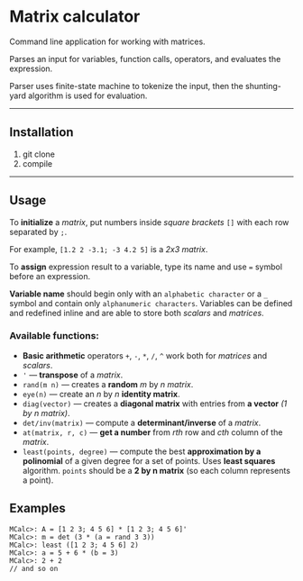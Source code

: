 # Matrix calculator

Command line application for working with matrices.

Parses an input for variables, function calls, operators, and evaluates the expression.

Parser uses finite-state machine to tokenize the input, then the shunting-yard algorithm is used for evaluation.

***
## Installation

1. git clone
2. compile

***
## Usage

To **initialize** a *matrix*, put numbers inside *square brackets* ```[]``` with each row separated by ```;```.

For example, ```[1.2 2 -3.1; -3 4.2 5]``` is a *2x3 matrix*.

To **assign** expression result to a variable, type its name and use ```=``` symbol before an expression.

**Variable name** should begin only with an ```alphabetic character``` or a ```_``` symbol and contain only ```alphanumeric characters```.
Variables can be defined and redefined inline and are able to store both *scalars* and *matrices*.

### Available functions:
* **Basic arithmetic** operators ```+```, ```-```, ```*```, ```/```, ```^``` work both for *matrices* and *scalars*.
* ```'``` &mdash; **transpose** of a *matrix*.
* ```rand(m n)``` &mdash; creates a **random** *m* by *n* *matrix*.
* ```eye(n)``` &mdash; create an *n* by *n* **identity matrix**.
* ```diag(vector)``` &mdash; creates a **diagonal matrix** with entries from **a vector** *(1 by n matrix)*.
* ```det/inv(matrix)``` &mdash; compute a **determinant/inverse** of a *matrix*.
* ```at(matrix, r, c)``` &mdash; **get a number** from *rth* row and *cth* column of the *matrix*.
* ```least(points, degree)``` &mdash; compute the best **approximation by a polinomial** of a given degree for a set of points. Uses **least squares** algorithm. ```points``` should be a **2 by n matrix** (so each column represents a point).

## Examples
```
MCalc>: A = [1 2 3; 4 5 6] * [1 2 3; 4 5 6]'
MCalc>: m = det (3 * (a = rand 3 3))
MCalc>: least ([1 2 3; 4 5 6] 2)
MCalc>: a = 5 + 6 * (b = 3)
MCalc>: 2 + 2
// and so on
```
